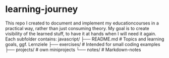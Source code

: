 # learning-journey
This repo I created to document and implement my educationcourses in a practical way, rather than just consuming theory. My goal is to create visibility of the learned stuff, to have it at hands when I will need it again.
Each subfolder contains:
javascript/
├── README.md               # Topics and learning goals, ggf. Lernziele
├── exercises/              # Intended for small coding examples
├── projects/               # own miniprojects
└── notes/                  # Markdown-notes
